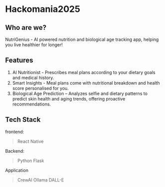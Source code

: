 # Hackomania2025

## Who are we?

NutriGenius - AI powered nutrition and biological age tracking app, helping you live healthier for longer!

## Features

1. AI Nutritionist - Prescribes meal plans according to your dietary goals and medical history.
2. Smart Insights - Meal plans come with nutritional breakdown and health score personalised for you.
3. Biological Age Prediction – Analyzes selfie and dietary patterns to predict skin health and aging trends, offering proactive recommendations.

## Tech Stack

frontend:

> React Native

Backend:

> Python
> Flask

Application

> CrewAI
> Ollama
> DALL-E

```

```
